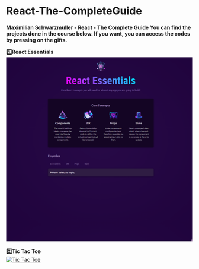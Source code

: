 # React-The-CompleteGuide

**Maximilian Schwarzmuller - React - The Complete Guide You can find the projects done in the course below. If you want, you can access the codes by pressing on the gifts.**

**:one:React Essentials**  
[![React Essentials](./react-essentials/src/assets/react-essentials.gif "You can go to the relevant section of the project by clicking on the photo.")](https://github.com/KeskenRidvan/React-The-CompleteGuide/tree/main/react-essentials)

**:two:Tic Tac Toe**  
[![Tic Tac Toe](./tic-tac-toe/src/assets/tic-tac-toe.gif "You can go to the relevant section of the project by clicking on the photo.")](https://github.com/KeskenRidvan/React-The-CompleteGuide/tree/main/tic-tac-toe)
